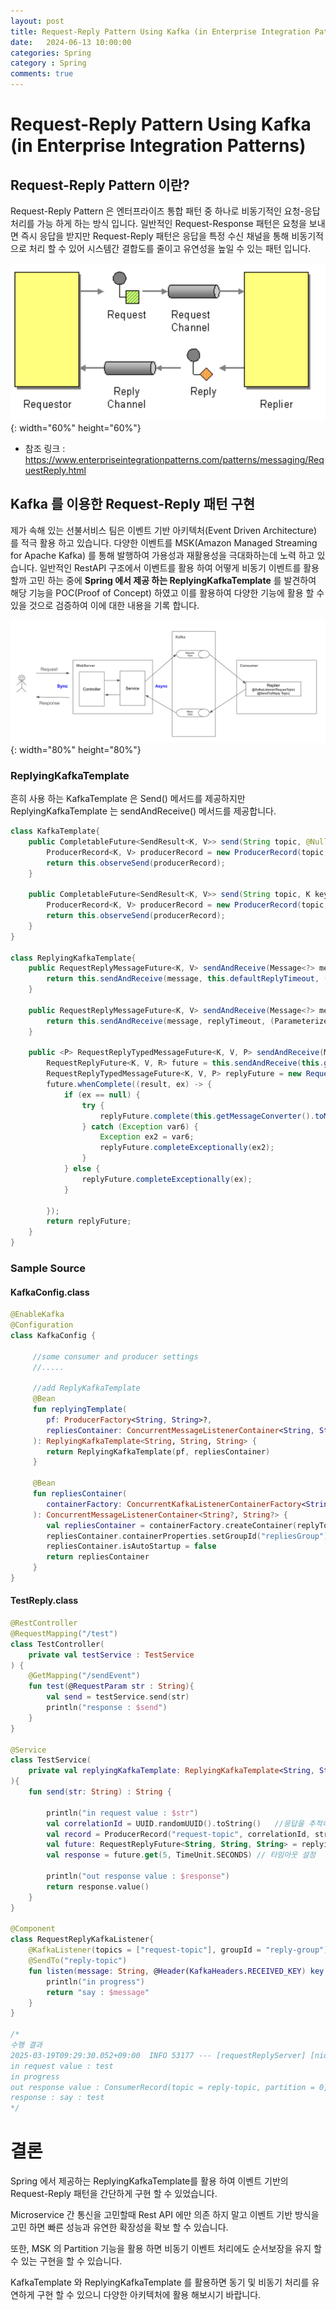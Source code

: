 ```yaml
---
layout: post
title: Request-Reply Pattern Using Kafka (in Enterprise Integration Patterns)
date:   2024-06-13 10:00:00
categories: Spring
category : Spring
comments: true 
---
```


# Request-Reply Pattern Using Kafka (in Enterprise Integration Patterns)

## Request-Reply Pattern 이란?

Request-Reply Pattern 은 엔터프라이즈 통합 패턴 중 하나로 비동기적인 요청-응답 처리를 가능 하게 하는 방식 입니다.
일반적인 Request-Response 패턴은 요청을 보내면 즉시 응답을 받지만 Request-Reply 패턴은 응답을 특정 수신 채널을 통해
비동기적으로 처리 할 수 있어 시스템간 결합도를 줄이고 유연성을 높일 수 있는 패턴 입니다.

![Request-Reply Pattern](/img/spring/RequestReply.png){: width="60%" height="60%"}

* 참조 링크 : https://www.enterpriseintegrationpatterns.com/patterns/messaging/RequestReply.html



## Kafka 를 이용한 Request-Reply 패턴 구현

제가 속해 있는 선불서비스 팀은 이벤트 기반 아키텍처(Event Driven Architecture) 를 적극 활용 하고 있습니다.
다양한 이벤트를 MSK(Amazon Managed Streaming for Apache Kafka) 를 통해 발행하여 가용성과 재활용성을 극대화하는데 노력 하고 있습니다.
일반적인 RestAPI 구조에서 이벤트를 활용 하여 어떻게 비동기 이벤트를 활용 할까 고민 하는 중에 __Spring 에서 제공 하는 ReplyingKafkaTemplate__ 를 발견하여
해당 기능을 POC(Proof of Concept) 하였고 이를 활용하여 다양한 기능에 활용 할 수 있을 것으로 검증하여 이에 대한 내용을 기록 합니다.

![Request-Reply Architecture](/img/spring/RequestReply-Arch.png){: width="80%" height="80%"}

### ReplyingKafkaTemplate

흔히 사용 하는 KafkaTemplate 은 Send() 메서드를 제공하지만 ReplyingKafkaTemplate 는 sendAndReceive() 메서드를 제공합니다.

```java
class KafkaTemplate{
    public CompletableFuture<SendResult<K, V>> send(String topic, @Nullable V data) {
        ProducerRecord<K, V> producerRecord = new ProducerRecord(topic, data);
        return this.observeSend(producerRecord);
    }
 
    public CompletableFuture<SendResult<K, V>> send(String topic, K key, @Nullable V data) {
        ProducerRecord<K, V> producerRecord = new ProducerRecord(topic, key, data);
        return this.observeSend(producerRecord);
    }
}
 
class ReplyingKafkaTemplate{
    public RequestReplyMessageFuture<K, V> sendAndReceive(Message<?> message) {
        return this.sendAndReceive(message, this.defaultReplyTimeout, (ParameterizedTypeReference)null);
    }
 
    public RequestReplyMessageFuture<K, V> sendAndReceive(Message<?> message, Duration replyTimeout) {
        return this.sendAndReceive(message, replyTimeout, (ParameterizedTypeReference)null);
    }
     
    public <P> RequestReplyTypedMessageFuture<K, V, P> sendAndReceive(Message<?> message, @Nullable Duration replyTimeout, @Nullable ParameterizedTypeReference<P> returnType) {
        RequestReplyFuture<K, V, R> future = this.sendAndReceive(this.getMessageConverter().fromMessage(message, this.getDefaultTopic()), replyTimeout);
        RequestReplyTypedMessageFuture<K, V, P> replyFuture = new RequestReplyTypedMessageFuture(future.getSendFuture());
        future.whenComplete((result, ex) -> {
            if (ex == null) {
                try {
                    replyFuture.complete(this.getMessageConverter().toMessage(result, (Acknowledgment)null, (Consumer)null, returnType == null ? null : returnType.getType()));
                } catch (Exception var6) {
                    Exception ex2 = var6;
                    replyFuture.completeExceptionally(ex2);
                }
            } else {
                replyFuture.completeExceptionally(ex);
            }
     
        });
        return replyFuture;
    }
}
```

### Sample Source

#### KafkaConfig.class

```kotlin
@EnableKafka
@Configuration
class KafkaConfig {
      
     //some consumer and producer settings
     //.....
 
     //add ReplyKafkaTemplate
     @Bean
     fun replyingTemplate(
        pf: ProducerFactory<String, String>?,
        repliesContainer: ConcurrentMessageListenerContainer<String, String>?
     ): ReplyingKafkaTemplate<String, String, String> {
        return ReplyingKafkaTemplate(pf, repliesContainer)
     }
 
     @Bean
     fun repliesContainer(
        containerFactory: ConcurrentKafkaListenerContainerFactory<String?, String?>
     ): ConcurrentMessageListenerContainer<String?, String?> {
        val repliesContainer = containerFactory.createContainer(replyTopic)
        repliesContainer.containerProperties.setGroupId("repliesGroup")
        repliesContainer.isAutoStartup = false
        return repliesContainer
     }
}
```

#### TestReply.class

```kotlin
@RestController
@RequestMapping("/test")
class TestController(
    private val testService : TestService
) {
    @GetMapping("/sendEvent")
    fun test(@RequestParam str : String){
        val send = testService.send(str)
        println("response : $send")
    }
}
 
@Service
class TestService(
    private val replyingKafkaTemplate: ReplyingKafkaTemplate<String, String, String>
){
    fun send(str: String) : String {
 
        println("in request value : $str")
        val correlationId = UUID.randomUUID().toString()   //응답을 추적하기 위한 고유 식별자
        val record = ProducerRecord("request-topic", correlationId, str)
        val future: RequestReplyFuture<String, String, String> = replyingKafkaTemplate.sendAndReceive(record)   //RequestReply 호출
        val response = future.get(5, TimeUnit.SECONDS) // 타임아웃 설정
 
        println("out response value : $response")
        return response.value()
    }
}
 
@Component
class RequestReplyKafkaListener{
    @KafkaListener(topics = ["request-topic"], groupId = "reply-group")
    @SendTo("reply-topic")
    fun listen(message: String, @Header(KafkaHeaders.RECEIVED_KEY) key: String?): String {
        println("in progress")
        return "say : $message"
    }
}
 
/*
수행 결과
2025-03-19T09:29:30.052+09:00  INFO 53177 --- [requestReplyServer] [nio-8090-exec-1] o.s.web.servlet.DispatcherServlet        : Completed initialization in 0 ms
in request value : test
in progress
out response value : ConsumerRecord(topic = reply-topic, partition = 0, leaderEpoch = 0, offset = 28, CreateTime = 1742344170106, serialized key size = 36, serialized value size = 10, headers = RecordHeaders(headers = [RecordHeader(key = kafka_correlationId, value = [76, 34, 85, 24, 127, 127, 77, 41, -128, 121, -111, 5, 23, -93, -28, -87])], isReadOnly = false), key = eef74a7b-4190-4e50-948a-1b2d16afd792, value = say : test)
response : say : test
*/

```

# 결론

Spring 에서 제공하는 ReplyingKafkaTemplate를 활용 하여 이벤트 기반의 Request-Reply 패턴을 간단하게 구현 할 수 있었습니다.

Microservice 간 통신을 고민할때 Rest API 에만 의존 하지 말고 이벤트 기반 방식을 고민 하면 빠른 성능과 유연한 확장성을 확보 할 수 있습니다.

또한, MSK 의 Partition 기능을 활용 하면 비동기 이벤트 처리에도 순서보장을 유지 할 수 있는 구현을 할 수 있습니다.

KafkaTemplate 와 ReplyingKafkaTemplate 를 활용하면 동기 및 비동기 처리를 유연하게 구현 할 수 있으니 다양한 아키텍처에 활용 해보시기 바랍니다.

